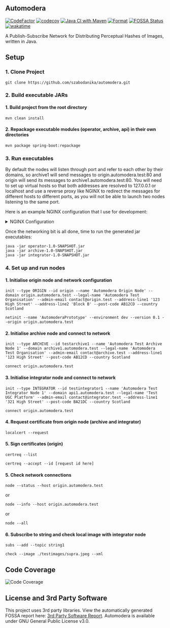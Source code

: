 ## Automodera
[![CodeFactor](https://www.codefactor.io/repository/github/szabodanika/automodera/badge?s=eca96e2acfb8592001f2e1918a827e850204fa7c)](https://www.codefactor.io/repository/github/szabodanika/automodera)
[![codecov](https://codecov.io/gh/szabodanika/automodera/branch/master/graph/badge.svg?token=7FVS5ZZIPU)](https://codecov.io/gh/szabodanika/hashnet)
[![Java CI with Maven](https://github.com/szabodanika/automodera/actions/workflows/maven.yml/badge.svg)](https://github.com/szabodanika/automodera/actions/workflows/maven.yml)
[![Format](https://github.com/szabodanika/automodera/actions/workflows/google-java-format.yml/badge.svg?branch=master)](https://github.com/szabodanika/automodera/actions/workflows/google-java-format.yml)
[![FOSSA Status](https://app.fossa.com/api/projects/git%2Bgithub.com%2Fszabodanika%automodera.svg?type=shield)](https://app.fossa.com/projects/git%2Bgithub.com%2Fszabodanika%automodera?ref=badge_shield)
[![wakatime](https://wakatime.com/badge/user/a8d63788-9389-46c8-8e9f-39b229a3b6c1/project/b823e566-542b-4fce-be36-4391011cd82f.svg)](https://wakatime.com/badge/user/a8d63788-9389-46c8-8e9f-39b229a3b6c1/project/b823e566-542b-4fce-be36-4391011cd82f)

A Publish-Subscribe Network for Distributing Perceptual Hashes of Images, written in Java.


## Setup

### 1. Clone Project
```
git clone https://github.com/szabodanika/automodera.git
```
### 2. Build executable JARs
#### 1. Build project from the root directory
```
mvn clean install 
```
#### 2. Repackage executable modules (operator, archive, api) in their own directories
```
mvn package spring-boot:repackage
```
### 3. Run executables
By default the nodes will listen through port and refer to each other by their domains, so archive1 will send messages to origin.automodera.test:80 and origin will send its messages to archive1.automodera.test:80. You will need to set up virtual hosts so that both addresses are resolved to 127.0.0.1 or localhost and use a reverse proxy like NGINX to redirect the messages for different hosts to different ports, as you will not be able to launch two nodes listening to the same port.

Here is an example NGINX configuration that I use for development:

<details>
  <summary>
    NGINX Configuration
  </summary>
<pre>
worker_processes 1;
events {
    worker_connections	512;
}
http {
    server_names_hash_bucket_size 128;
    include			mime.types;
    default_type	application/octet-stream;
    sendfile		on;
    keepalive_timeout	65;
    server_tokens	off;
    ##
    # Origin Node
    ##
    server {
        listen		80;
        server_name	origin.automodera.test;
        location / {
            proxy_set_header	Host $host;
            proxy_set_header	X-Forwarded-Proto $scheme;
        }
    }
    ##
    # Operator Nodes
    ##
    server {
        listen		80;
        server_name	operator1.automodera.test operator2.automodera.test;
        location / {
            proxy_pass		http://127.0.0.1:9001;
            proxy_set_header	Host $host;
            proxy_set_header	X-Forwarded-Proto $scheme;
        }
    }
    ##
    # Archive Nodes
    ##
    server {
        listen		80;
        server_name	archive1.automodera.test archive2.automodera.test;
        location / {
            proxy_pass		http://127.0.0.1:9002;
            proxy_set_header	Host $host;
            proxy_set_header	X-Forwarded-Proto $scheme;
        }
    }
    ##
    # Integrator Nodes
    ##
    server {
        listen		80;
        server_name	api1.automodera.test api2.automodera.test;
        location / {
            proxy_pass		http://127.0.0.1:9003;
            proxy_set_header	Host $host;
            proxy_set_header	X-Forwarded-Proto $scheme;
        }
    }
}
</pre>
</details>

Once the networking bit is all done, time to run the generated jar executables:

```
java -jar operator-1.0-SNAPSHOT.jar
java -jar archive-1.0-SNAPSHOT.jar
java -jar integrator-1.0-SNAPSHOT.jar
```
### 4. Set up and run nodes


#### 1. Initialise origin node and network configuration
```
init --type ORIGIN --id origin --name 'Automodera Origin Node' --domain origin.automodera.test --legal-name 'Automodera Test Organisation' --admin-email contact@origin.test --address-line1 '123 High Street' --address-line2 'Block B' --post-code AB12CD --country Scotland

netinit --name 'AutomoderaPrototype' --environment dev --version 0.1 --origin origin.automodera.test
```

#### 2. Initialise archive node and connect to network
```
init --type ARCHIVE --id testarchive1 --name 'Automodera Test Archive Node 1' --domain archive1.automodera.test --legal-name 'Automodera Test Organisation' --admin-email contact@archive.test --address-line1 '123 High Street' --post-code AB12CD --country Scotland

connect origin.automodera.test
```

#### 3. Initialise integrator node and connect to network
```
init --type INTEGRATOR --id testintegrator1 --name 'Automodera Test Integrator Node 1' --domain api1.automodera.test --legal-name 'Test UGC Platform' --admin-email contact@integrator.test --address-line1 '321 High Street' --post-code BA21DC --country Scotland
```
```
connect origin.automodera.test
```

#### 4. Request certificate from origin node (archive and integrator)
```
localcert --request
```
#### 5. Sign certificates (origin)
```
certreq --list

```
```
certreq --accept --id [request id here]
```

#### 5. Check network connections
```
node --status --host origin.automodera.test
```
or
```
node --info --host origin.automodera.test
```
or
```
node --all
```

#### 6. Subscribe to string and check local image with integrator node
```
subs --add --topic string1
```
```
check --image ./testimages/supra.jpeg --xml
```


## Code Coverage
![Code Coverage](https://codecov.io/gh/szabodanika/automodera/commit/f68f68efbe04d53cc0e96cfc228f42f1cdde520d/graphs/sunburst.svg?token=7FVS5ZZIPU "Code Coverage")

## License and 3rd Party Software
This project uses 3rd party libraries. View the automatically generated FOSSA report here: [3rd Party Software Report](https://app.fossa.com/reports/59e67f12-02d5-45e9-b78d-440f2614e0f0).
Automodera is available under GNU General Public License v3.0.
